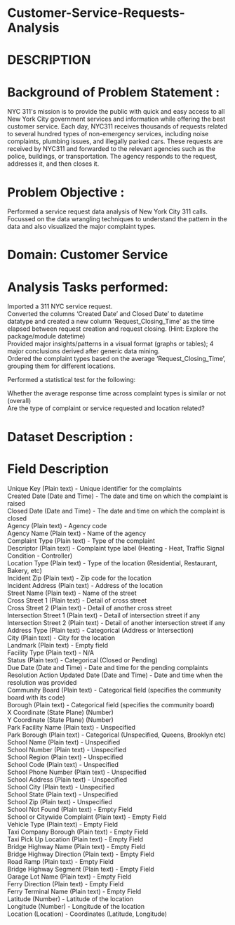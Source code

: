 # Customer-Service-Requests-Analysis
  
# DESCRIPTION  
  
# Background of Problem Statement :  
  
NYC 311's mission is to provide the public with quick and easy access to all New York City government services and information while offering the best customer service. Each day, NYC311 receives thousands of requests related to several hundred types of non-emergency services, including noise complaints, plumbing issues, and illegally parked cars. These requests are received by NYC311 and forwarded to the relevant agencies such as the police, buildings, or transportation. The agency responds to the request, addresses it, and then closes it.  
  
# Problem Objective :  
  
Performed a service request data analysis of New York City 311 calls. Focussed on the data wrangling techniques to understand the pattern in the data and also visualized the major complaint types.    
# Domain: Customer Service
    
# Analysis Tasks performed:  
  
  
Imported a 311 NYC service request.  
Converted the columns ‘Created Date’ and Closed Date’ to datetime datatype and created a new column ‘Request_Closing_Time’ as the time elapsed between request creation and request closing. (Hint: Explore the package/module datetime)  
Provided major insights/patterns in a visual format (graphs or tables);  4 major conclusions derived after generic data mining.  
Ordered the complaint types based on the average ‘Request_Closing_Time’, grouping them for different locations.  
   
Performed a statistical test for the following:    
  
Whether the average response time across complaint types is similar or not (overall)  
Are the type of complaint or service requested and location related?  

# Dataset Description :  
  
# Field	Description  
Unique Key	(Plain text) - Unique identifier for the complaints  
Created Date	(Date and Time) - The date and time on which the complaint is raised  
Closed Date	(Date and Time)  - The date and time on which the complaint is closed  
Agency	(Plain text) - Agency code  
Agency Name	(Plain text) - Name of the agency  
Complaint Type	(Plain text) - Type of the complaint  
Descriptor	(Plain text) - Complaint type label (Heating - Heat, Traffic Signal Condition - Controller)  
Location Type	(Plain text) - Type of the location (Residential, Restaurant, Bakery, etc)  
Incident Zip	(Plain text) - Zip code for the location  
Incident Address	(Plain text) - Address of the location  
Street Name	(Plain text) - Name of the street  
Cross Street 1	(Plain text) - Detail of cross street  
Cross Street 2	(Plain text) - Detail of another cross street  
Intersection Street 1	(Plain text) - Detail of intersection street if any  
Intersection Street 2	(Plain text) - Detail of another intersection street if any  
Address Type	(Plain text) - Categorical (Address or Intersection)  
City	(Plain text) - City for the location  
Landmark	(Plain text) - Empty field  
Facility Type	(Plain text) - N/A  
Status	(Plain text) - Categorical (Closed or Pending)  
Due Date	(Date and Time) - Date and time for the pending complaints  
Resolution Action Updated Date	(Date and Time) - Date and time when the resolution was provided  
Community Board	(Plain text) - Categorical field (specifies the community board with its code)  
Borough	(Plain text) - Categorical field (specifies the community board)  
X Coordinate	(State Plane) (Number)  
Y Coordinate	(State Plane) (Number)  
Park Facility Name	(Plain text) - Unspecified  
Park Borough	(Plain text) - Categorical (Unspecified, Queens, Brooklyn etc)  
School Name	(Plain text) - Unspecified  
School Number	(Plain text)  - Unspecified  
School Region	(Plain text)  - Unspecified  
School Code	(Plain text)  - Unspecified  
School Phone Number	(Plain text)  - Unspecified  
School Address	(Plain text)  - Unspecified  
School City	(Plain text)  - Unspecified  
School State	(Plain text)  - Unspecified  
School Zip	(Plain text)  - Unspecified  
School Not Found	(Plain text)  - Empty Field  
School or Citywide Complaint	(Plain text)  - Empty Field  
Vehicle Type	(Plain text)  - Empty Field  
Taxi Company Borough	(Plain text)  - Empty Field  
Taxi Pick Up Location	(Plain text)  - Empty Field  
Bridge Highway Name	(Plain text)  - Empty Field  
Bridge Highway Direction	(Plain text)  - Empty Field  
Road Ramp	(Plain text)  - Empty Field  
Bridge Highway Segment	(Plain text)  - Empty Field  
Garage Lot Name	(Plain text)  - Empty Field  
Ferry Direction	(Plain text)  - Empty Field  
Ferry Terminal Name	(Plain text)  - Empty Field  
Latitude	(Number) - Latitude of the location  
Longitude	(Number) - Longitude of the location  
Location	(Location) - Coordinates (Latitude, Longitude)  
